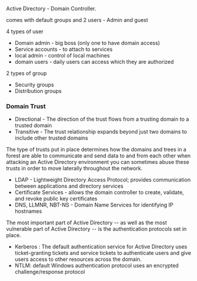 Active Directory - Domain Controller.

comes with default groups and 2 users - Admin and guest


4 types of user
- Domain admin - big boss (only one to have domain access)
- Service accounts - to attach to services
- local admin - control of local machines
- domain users - daily users can access which they are authorized


2 types of group 
- Security groups
- Distribution groups


### Domain Trust

- Directional - The direction of the trust flows from a trusting domain to a trusted domain
- Transitive - The trust relationship expands beyond just two domains to include other trusted domains

The type of trusts put in place determines how the domains and trees in a forest are able to communicate and send data to and from each other when attacking an Active Directory environment you can sometimes abuse these trusts in order to move laterally throughout the network. 


- LDAP - Lightweight Directory Access Protocol; provides communication between applications and directory services
- Certificate Services - allows the domain controller to create, validate, and revoke public key certificates
- DNS, LLMNR, NBT-NS - Domain Name Services for identifying IP hostnames


The most important part of Active Directory -- as well as the most vulnerable part of Active Directory -- is the authentication protocols set in place. 


- Kerberos : The default authentication service for Active Directory uses ticket-granting tickets and service tickets to authenticate users and give users access to other resources across the domain.
- NTLM: default Windows authentication protocol uses an encrypted challenge/response protocol